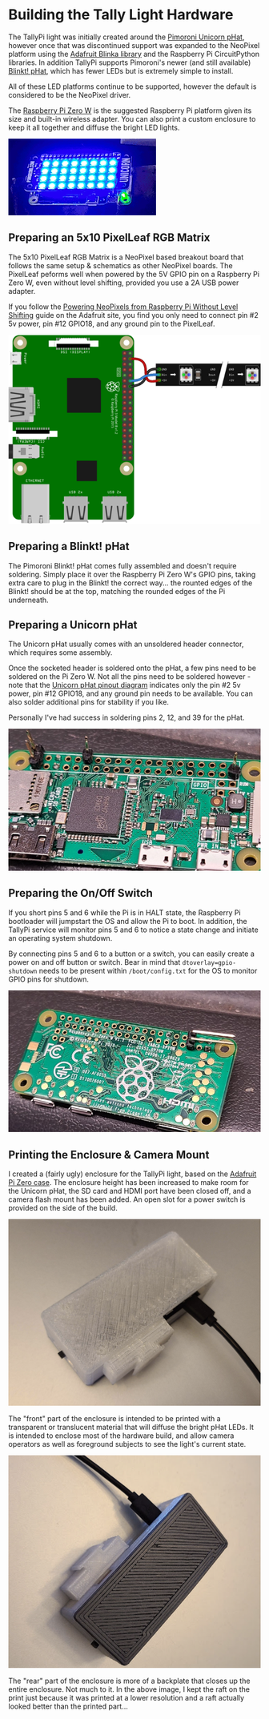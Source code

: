 # Building the Tally Light Hardware

The TallyPi light was initially created around the
[Pimoroni Unicorn pHat](https://shop.pimoroni.com/products/unicorn-phat),
however once that was discontinued support was expanded to
the NeoPixel platform using the
[Adafruit Blinka library](https://github.com/adafruit/Adafruit_Blinka)
and the Raspberry Pi CircuitPython libraries. In addition TallyPi supports
Pimoroni's newer (and still available)
[Blinkt! pHat](https://shop.pimoroni.com/products/blinkt), which has fewer
LEDs but is extremely simple to install.

All of these LED platforms continue to be supported, however the default
is considered to be the NeoPixel driver.

The
[Raspberry Pi Zero W](https://www.raspberrypi.org/products/raspberry-pi-zero-w/)
is the suggested Raspberry Pi platform given its size and built-in
wireless adapter. You can also print a custom enclosure to keep it all together
and diffuse the bright LED lights.

![Unicorn pHat demo](./images/unicorn_hat_demo.gif)


## Preparing an 5x10 PixelLeaf RGB Matrix

The 5x10 PixelLeaf RGB Matrix is a NeoPixel based breakout board
that follows the same setup & schematics as other NeoPixel boards.
The PixelLeaf peforms well when powered by the 5V GPIO pin on a
Raspberry Pi Zero W, even without level shifting, provided you use
a 2A USB power adapter.

If you follow the
[Powering NeoPixels from Raspberry Pi Without Level Shifting](https://learn.adafruit.com/neopixels-on-raspberry-pi/raspberry-pi-wiring#powering-neopixels-from-raspberry-pi-without-level-shifting-3006456-7)
guide on the Adafruit site, you find you only need to connect
pin #2 5v power, pin #12 GPIO18, and any ground pin to the PixelLeaf.

![NeoPixels on Raspberry Pi by Kattni Rembor (CC A-SA License)](./images/led_strips_raspi_NeoPixel_bb.png)


## Preparing a Blinkt! pHat

The Pimoroni Blinkt! pHat comes fully assembled and doesn't require soldering.
Simply place it over the Raspberry Pi Zero W's GPIO pins, taking extra care to
plug in the Blinkt! the correct way... the rounted edges of the Blinkt!
should be at the top, matching the rounded edges of the Pi underneath.


## Preparing a Unicorn pHat

The Unicorn pHat usually comes with an unsoldered header connector, which
requires some assembly.

Once the socketed header is soldered onto the pHat, a few pins need to be
soldered on the Pi Zero W. Not all the pins need to be soldered however -
note that the
[Unicorn pHat pinout diagram](https://pinout.xyz/pinout/unicorn_phat)
indicates only the pin #2 5v power, pin #12 GPIO18, and any ground pin
needs to be available. You can also solder additional pins for stability if
you like.

Personally I've had success in soldering pins 2, 12, and 39 for the pHat.

![Headers for Unicorn pHat](./images/pi_top_headers.jpg)


## Preparing the On/Off Switch

If you short pins 5 and 6 while the Pi is in HALT state, the
Raspberry Pi bootloader will jumpstart the OS and allow the Pi to boot.
In addition, the TallyPi service will monitor pins 5 and 6 to notice a
state change and initiate an operating system shutdown.

By connecting pins 5 and 6 to a button or a switch, you can easily create a
power on and off button or switch. Bear in mind that `dtoverlay=gpio-shutdown`
needs to be present within `/boot/config.txt` for the OS to monitor 
GPIO pins for shutdown.

![Headers for an on/off switch](./images/pi_bottom_headers.jpg)


## Printing the Enclosure & Camera Mount

I created a (fairly ugly) enclosure for the TallyPi light, based on the
[Adafruit Pi Zero case](https://www.thingiverse.com/thing:1165227).
The enclosure height has been increased to make room for the Unicorn pHat,
the SD card and HDMI port have been closed off, and a camera flash mount has
been added. An open slot for a power switch is provided on the side of
the build.

![Enclosure diffuser](./images/enclosure_front.png)

The "front" part of the enclosure is intended to be printed with a transparent
or translucent material that will diffuse the bright pHat LEDs. It is intended
to enclose most of the hardware build, and allow camera operators as well as
foreground subjects to see the light's current state.

![Enclosure back plate](./images/enclosure_back.png)

The "rear" part of the enclosure is more of a backplate that closes up the
entire enclosure. Not much to it. In the above image, I kept the raft on the
print just because it was printed at a lower resolution and a raft actually
looked better than the printed part...
